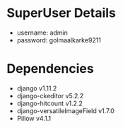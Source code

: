 # SuperUser Details

- username: admin 
- password: golmaalkarke9211
    
# Dependencies

- django v1.11.2
- django-ckeditor v5.2.2
- django-hitcount v1.2.2
- django-versatileImageField v1.7.0
- Pillow v4.1.1